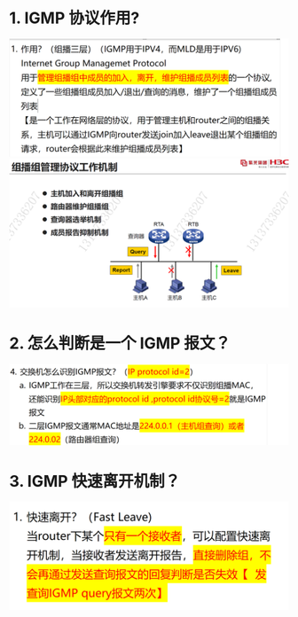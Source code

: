 # 1. IGMP 协议作用?

![alt text](images/面试题---IGMP基础/image.png)
![alt text](images/面试题---IGMP基础/image-3.png)

# 2. 怎么判断是一个 IGMP 报文？

![alt text](images/面试题---IGMP基础/image-1.png)

# 3. IGMP 快速离开机制？

![alt text](images/面试题---IGMP基础/image-2.png)
